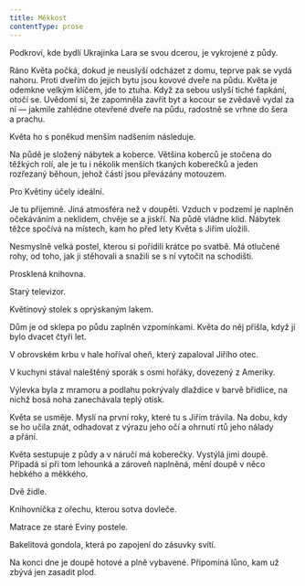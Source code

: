 ```yaml
---
title: Měkkost
contentType: prose
---
```


<section>

Podkroví, kde bydlí Ukrajinka Lara se svou dcerou, je vykrojené z půdy.

Ráno Květa počká, dokud je neuslyší odcházet z domu, teprve pak se vydá nahoru. Proti dveřím do jejich bytu jsou kovové dveře na půdu. Květa je odemkne velkým klíčem, jde to ztuha. Když za sebou uslyší tiché ťapkání, otočí se. Uvědomí si, že zapomněla zavřít byt a kocour se zvědavě vydal za ní — jakmile zahlédne otevřené dveře na půdu, radostně se vrhne do šera a prachu.

Květa ho s poněkud menším nadšením následuje.

Na půdě je složený nábytek a koberce. Většina koberců je stočena do těžkých rolí, ale je tu i několik menších tkaných koberečků a jeden rozřezaný běhoun, jehož části jsou převázány motouzem.

Pro Květiny účely ideální.

Je tu příjemně. Jiná atmosféra než v doupěti. Vzduch v podzemí je naplněn očekáváním a neklidem, chvěje se a jiskří. Na půdě vládne klid. Nábytek těžce spočívá na místech, kam ho před lety Květa s Jiřím uložili.

Nesmyslně velká postel, kterou si pořídili krátce po svatbě. Má otlučené rohy, od toho, jak ji stěhovali a snažili se s ní vytočit na schodišti.

Prosklená knihovna.

Starý televizor.

Květinový stolek s oprýskaným lakem.

Dům je od sklepa po půdu zaplněn vzpomínkami. Květa do něj přišla, když jí bylo dvacet čtyři let.

V obrovském krbu v hale hoříval oheň, který zapaloval Jiřího otec.

V kuchyni stával naleštěný sporák s osmi hořáky, dovezený z Ameriky.

Výlevka byla z mramoru a podlahu pokrývaly dlaždice v barvě břidlice, na nichž bosá noha zanechávala teplý otisk.

Květa se usměje. Myslí na první roky, které tu s Jiřím trávila. Na dobu, kdy se ho učila znát, odhadovat z výrazu jeho očí a ohrnutí rtů jeho nálady a přání.

Květa sestupuje z půdy a v náručí má koberečky. Vystýlá jimi doupě. Připadá si při tom lehounká a zároveň naplněná, mění doupě v něco hebkého a měkkého.

Dvě židle.

Knihovnička z ořechu, kterou sotva dovleče.

Matrace ze staré Eviny postele.

Bakelitová gondola, která po zapojení do zásuvky svítí.

Na konci dne je doupě hotové a plně vybavené. Připomíná lůno, kam už zbývá jen zasadit plod.

</section>
